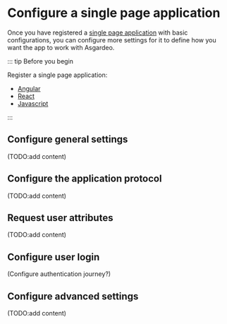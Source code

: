 # Configure a single page application

Once you have registered a [single page application](TODO:link-to-concept) with basic configurations, you can configure
more settings for it to define how you want the app to work with Asgardeo.

::: tip Before you begin

Register a single page application:

- [Angular](../spa/spa-angular.md)
- [React](../spa/spa-react.md)
- [Javascript](../spa/spa-javascript.md)

:::

## Configure general settings

(TODO:add content)

## Configure the application protocol

(TODO:add content)

## Request user attributes

(TODO:add content)

## Configure user login

(Configure authentication journey?)

## Configure advanced settings

(TODO:add content)

